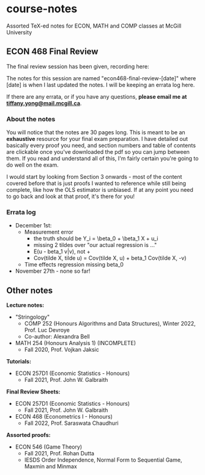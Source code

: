 # course-notes
Assorted TeX-ed notes for ECON, MATH and COMP classes at McGill University

## ECON 468 Final Review

The final review session has been given, recording here: 

The notes for this session are named "econ468-final-review-[date]" where [date] is when I last updated the notes. I will be keeping an errata log here.

If there are any errata, or if you have any questions, **please email me at tiffany.yong@mail.mcgill.ca**. 


### About the notes

You will notice that the notes are 30 pages long. This is meant to be an **exhaustive** resource for your final exam preparation. I have detailed out basically every proof you need, and section numbers and table of contents are clickable once you've downloaded the pdf so you can jump between them. If you read and understand all of this, I'm fairly certain you're going to do well on the exam. 

I would start by looking from Section 3 onwards - most of the content covered before that is just proofs I wanted to reference while still being complete, like how the OLS estimator is unbiased. If at any point you need to go back and look at that proof, it's there for you!


### Errata log

- December 1st:
  - Measurement error
    - the truth should be Y_i = \beta_0 + \beta_1 X + u_i
    - missing 2 tildes over "our actual regression is ..."
    - E(u - beta_1 v|v), not +
    - Cov(tilde X, tilde u) = Cov(tilde X, u) + beta_1 Cov(tilde X, -v)
  - Time effects regression missing beta_0 
- November 27th - none so far!



## Other notes


**Lecture notes:**
- "Stringology" 
  - COMP 252 (Honours Algorithms and Data Structures), Winter 2022, Prof. Luc Devroye
  - Co-author: Alexandra Bell
- MATH 254 (Honours Analysis 1) (INCOMPLETE)
  - Fall 2020, Prof. Vojkan Jaksic


**Tutorials:**
- ECON 257D1 (Economic Statistics - Honours)
  - Fall 2021, Prof. John W. Galbraith


**Final Review Sheets:**
- ECON 257D1 (Economic Statistics - Honours)
  - Fall 2021, Prof. John W. Galbraith
- ECON 468 (Econometrics I - Honours)
  - Fall 2022, Prof. Saraswata Chaudhuri


**Assorted proofs:**
- ECON 546 (Game Theory)
  - Fall 2021, Prof. Rohan Dutta
  - IESDS Order Independence, Normal Form to Sequential Game, Maxmin and Minmax

